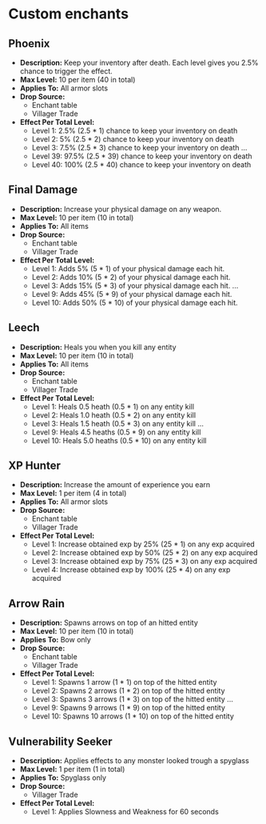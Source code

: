 # Custom enchants

## Phoenix
- **Description:** Keep your inventory after death. Each level gives you 2.5% chance to trigger the effect.
- **Max Level:** 10 per item (40 in total)
- **Applies To:** All armor slots
- **Drop Source:**
  - Enchant table
  - Villager Trade
- **Effect Per Total Level:** 
  - Level 1: 2.5% (2.5 * 1) chance to keep your inventory on death
  - Level 2: 5%   (2.5 * 2) chance to keep your inventory on death
  - Level 3: 7.5% (2.5 * 3) chance to keep your inventory on death
  ...
  - Level 39: 97.5% (2.5 * 39)  chance to keep your inventory on death
  - Level 40: 100%  (2.5 * 40) chance to keep your inventory on death

## Final Damage
- **Description:** Increase your physical damage on any weapon.
- **Max Level:** 10 per item (10 in total)
- **Applies To:** All items
- **Drop Source:**
  - Enchant table
  - Villager Trade
- **Effect Per Total Level:** 
  - Level 1: Adds 5%  (5 * 1) of your physical damage each hit.
  - Level 2: Adds 10% (5 * 2) of your physical damage each hit.
  - Level 3: Adds 15% (5 * 3) of your physical damage each hit.
  ...
  - Level 9:  Adds 45% (5 * 9) of your physical damage each hit.
  - Level 10: Adds 50% (5 * 10) of your physical damage each hit.

## Leech
- **Description:** Heals you when you kill any entity
- **Max Level:** 10 per item (10 in total)
- **Applies To:** All items
- **Drop Source:**
  - Enchant table
  - Villager Trade
- **Effect Per Total Level:** 
  - Level 1: Heals 0.5 heath (0.5 * 1) on any entity kill
  - Level 2: Heals 1.0 heath (0.5 * 2) on any entity kill
  - Level 3: Heals 1.5 heath (0.5 * 3) on any entity kill
  ...
  - Level 9:  Heals 4.5 heaths (0.5 * 9) on any entity kill
  - Level 10: Heals 5.0 heaths (0.5 * 10) on any entity kill

## XP Hunter
- **Description:** Increase the amount of experience you earn
- **Max Level:** 1 per item (4 in total)
- **Applies To:** All armor slots
- **Drop Source:**
  - Enchant table
  - Villager Trade
- **Effect Per Total Level:** 
  - Level 1: Increase obtained exp by 25%  (25 * 1) on any exp acquired
  - Level 2: Increase obtained exp by 50%  (25 * 2) on any exp acquired
  - Level 3: Increase obtained exp by 75%  (25 * 3) on any exp acquired
  - Level 4: Increase obtained exp by 100% (25 * 4) on any exp acquired

## Arrow Rain
- **Description:** Spawns arrows on top of an hitted entity
- **Max Level:** 10 per item (10 in total)
- **Applies To:** Bow only
- **Drop Source:**
  - Enchant table
  - Villager Trade
- **Effect Per Total Level:** 
  - Level 1: Spawns 1 arrow  (1 * 1) on top of the hitted entity
  - Level 2: Spawns 2 arrows (1 * 2) on top of the hitted entity
  - Level 3: Spawns 3 arrows (1 * 3) on top of the hitted entity
  ...
  - Level 9:  Spawns 9 arrows (1 * 9)   on top of the hitted entity
  - Level 10: Spawns 10 arrows (1 * 10) on top of the hitted entity

## Vulnerability Seeker
- **Description:** Applies effects to any monster looked trough a spyglass
- **Max Level:** 1 per item (1 in total)
- **Applies To:** Spyglass only
- **Drop Source:**
  - Villager Trade
- **Effect Per Total Level:** 
  - Level 1: Applies Slowness and Weakness for 60 seconds 

